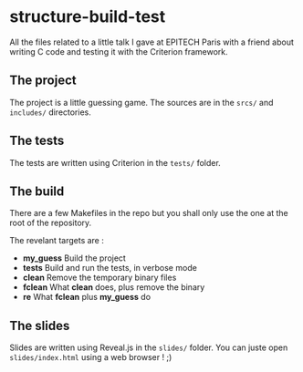 # structure-build-test

All the files related to a little talk I gave at EPITECH Paris with a friend about writing C code and testing it with the Criterion framework.

## The project

  The project is a little guessing game. The sources are in the `srcs/` and `includes/` directories.

## The tests

  The tests are written using Criterion in the `tests/` folder.

## The build

  There are a few Makefiles in the repo but you shall only use the one at the root of the repository.
  
  The revelant targets are :

  * **my_guess** Build the project
  * **tests** Build and run the tests, in verbose mode
  * **clean** Remove the temporary binary files
  * **fclean** What **clean** does, plus remove the binary
  * **re** What **fclean** plus **my_guess** do

## The slides

  Slides are written using Reveal.js in the `slides/` folder. You can juste open `slides/index.html` using a web browser ! ;)

